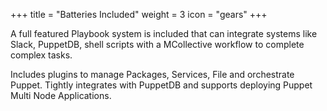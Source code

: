 +++
title = "Batteries Included"
weight = 3
icon = "gears"
+++

A full featured Playbook system is included that can integrate systems like Slack, PuppetDB, shell scripts with a MCollective workflow to complete complex tasks.

Includes plugins to manage Packages, Services, File and orchestrate Puppet.  Tightly integrates with PuppetDB and supports deploying Puppet Multi Node Applications.
